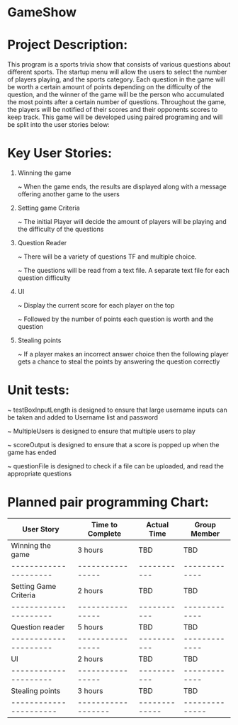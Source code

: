 # GameShow

# Project Description:

This program is a sports trivia show that consists of various questions about different sports. The startup menu will allow the users to select the number of players playing, and the sports category. Each question in the game will be worth a certain amount of points depending on the difficulty of the question, and the winner of the game will be the person who accumulated the most points after a certain number of questions. Throughout the game, the players will be notified of their scores and their opponents scores to keep track. This game will be developed using paired programing and will be split into the user stories below:

# Key User Stories:
   1. Winning the game

      ~ When the game ends, the results are displayed along with a message offering another game to the users
   2. Setting game Criteria

      ~ The initial Player will decide the amount of players will be playing and the difficulty of the questions

   3. Question Reader

      ~ There will be a variety of questions TF and multiple choice.

      ~ The questions will be read from a text file. A separate text file for each question difficulty

   4. UI

      ~ Display the current score for each player on the top

      ~ Followed by the number of points each question is worth and the question

   5. Stealing points

      ~ If a player makes an incorrect answer choice then the following player gets a chance to steal the points by answering the question correctly

# Unit tests:
  ~ testBoxInputLength is designed to ensure that large username inputs can be taken and added to Username list and password

  ~ MultipleUsers is designed to ensure that multiple users to play

  ~ scoreOutput is designed to ensure that a score is popped up when the game has ended

  ~ questionFile is designed to check if a file can be uploaded, and read the appropriate questions



# Planned pair programming Chart:

User Story            | Time to Complete | Actual Time | Group Member
----------------------|------------------|-------------|--------------
Winning the game      | 3 hours          | TBD         | TBD
--------------------- | ---------------- | ----------- | -------------
Setting Game Criteria | 2 hours          | TBD         | TBD
--------------------- | ---------------- | ----------- | -------------
Question reader       | 5 hours          | TBD         | TBD
--------------------- | ---------------- | ----------- | -------------
UI                    | 2 hours          | TBD         | TBD
--------------------- | ---------------- | ----------- | -------------
Stealing points       | 3 hours          | TBD         | TBD
----------------------|------------------|-------------|--------------
